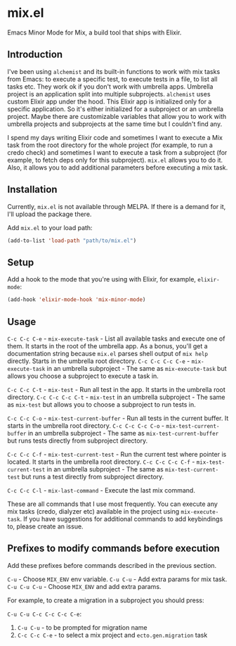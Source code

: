 # mix.el

Emacs Minor Mode for Mix, a build tool that ships with Elixir.

## Introduction

I've been using `alchemist` and its built-in functions to work with mix tasks from Emacs: to execute a specific test, to execute tests in a file, to list all tasks etc. They work ok if you don't work with umbrella apps. Umbrella project is an application split into multiple subprojects. `alchemist` uses custom Elixir app under the hood. This Elixir app is initialized only for a specific application. So it's either initialized for a subproject or an umbrella project. Maybe there are customizable variables that allow you to work with umbrella projects and subprojects at the same time but I couldn't find any.

I spend my days writing Elixir code and sometimes I want to execute a Mix task from the root directory for the whole project (for example, to run a credo check) and sometimes I want to execute a task from a subproject (for example, to fetch deps only for this subproject). `mix.el` allows you to do it. Also, it allows you to add additional parameters before executing a mix task.

## Installation

Currently, `mix.el` is not available through MELPA. If there is a demand for it, I'll upload the package there.

Add `mix.el` to your load path:

``` lisp
(add-to-list 'load-path "path/to/mix.el")
```

## Setup

Add a hook to the mode that you're using with Elixir, for example, `elixir-mode`:

``` lisp
(add-hook 'elixir-mode-hook 'mix-minor-mode)
```

## Usage

`C-c C-c C-e` - `mix-execute-task` - List all available tasks and execute one of them. It starts in the root of the umbrella app. As a bonus, you'll get a documentation string because `mix.el` parses shell output of `mix help` directly. Starts in the umbrella root directory.
`C-c C-c C-c C-e` - `mix-execute-task` in an umbrella subproject - The same as `mix-execute-task` but allows you choose a subproject to execute a task in.

`C-c C-c C-t` - `mix-test` - Run all test in the app. It starts in the umbrella root directory.
`C-c C-c C-c C-t` - `mix-test` in an umbrella subproject - The same as `mix-test` but allows you to choose a subproject to run tests in.

`C-c C-c C-o` - `mix-test-current-buffer` - Run all tests in the current buffer. It starts in the umbrella root directory.
`C-c C-c C-c C-o` - `mix-test-current-buffer` in an umbrella subproject - The same as `mix-test-current-buffer` but runs tests directly from subproject directory.

`C-c C-c C-f` - `mix-test-current-test` - Run the current test where pointer is located. It starts in the umbrella root directory.
`C-c C-c C-c C-f` - `mix-test-current-test` in an umbrella subproject - The same as `mix-test-current-test` but runs a test directly from subproject directory.

`C-c C-c C-l` - `mix-last-command` - Execute the last mix command.

These are all commands that I use most frequently. You can execute any mix tasks (credo, dialyzer etc) available in the project using `mix-execute-task`. If you have suggestions for additional commands to add keybindings to, please create an issue.

## Prefixes to modify commands before execution

Add these prefixes before commands described in the previous section.

`C-u` - Choose `MIX_ENV` env variable.
`C-u C-u` - Add extra params for mix task.
`C-u C-u C-u` - Choose `MIX_ENV` and add extra params.

For example, to create a migration in a subproject you should press:

`C-u C-u C-c C-c C-c C-e`:
1. `C-u C-u` - to be prompted for migration name
2. `C-c C-c C-e` - to select a mix project and `ecto.gen.migration` task
